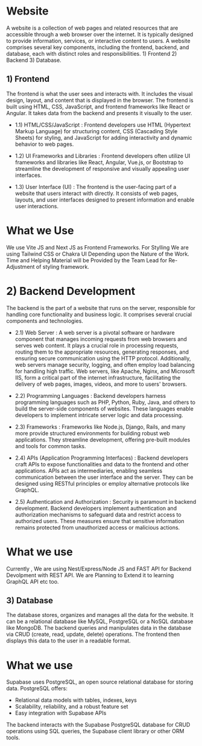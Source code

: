 # Website

A website is a collection of web pages and related resources that are accessible through a web browser over the internet. It is typically designed to provide information, services, or interactive content to users. A website comprises several key components, including the frontend, backend, and database, each with distinct roles and responsibilities. 1) Frontend 2) Backend 3) Database.

## 1) Frontend

The frontend is what the user sees and interacts with. It includes the visual design, layout, and content that is displayed in the browser. The frontend is built using HTML, CSS, JavaScript, and frontend frameworks like React or Angular. It takes data from the backend and presents it visually to the user.

- 1.1) HTML/CSS/JavaScript : 
Frontend developers use HTML (Hypertext Markup Language) for structuring content, CSS (Cascading Style Sheets) for styling, and JavaScript for adding interactivity and dynamic behavior to web pages.

- 1.2) UI Frameworks and Libraries : 
Frontend developers often utilize UI frameworks and libraries like React, Angular, Vue.js, or Bootstrap to streamline the development of responsive and visually appealing user interfaces.

- 1.3) User Interface (UI) : 
The frontend is the user-facing part of a website that users interact with directly. It consists of web pages, layouts, and user interfaces designed to present information and enable user interactions.

# What we Use

We use Vite JS and Next JS as Frontend Frameworks. For Stylling We are using Tailwind CSS or Chakra UI Depending upon the Nature of the Work. Time and Helping Material will be Provided by the Team Lead for Re-Adjustment of styling framework.


# 2) Backend Development
The backend is the part of a website that runs on the server, responsible for handling core functionality and business logic. It comprises several crucial components and technologies.

- 2.1) Web Server : 
A web server is a pivotal software or hardware component that manages incoming requests from web browsers and serves web content. It plays a crucial role in processing requests, routing them to the appropriate resources, generating responses, and ensuring secure communication using the HTTP protocol. Additionally, web servers manage security, logging, and often employ load balancing for handling high traffic. Web servers, like Apache, Nginx, and Microsoft IIS, form a critical part of the internet infrastructure, facilitating the delivery of web pages, images, videos, and more to users' browsers.

- 2.2) Programming Languages : 
Backend developers harness programming languages such as PHP, Python, Ruby, Java, and others to build the server-side components of websites. These languages enable developers to implement intricate server logic and data processing.

- 2.3) Frameworks : 
Frameworks like Node.js, Django, Rails, and many more provide structured environments for building robust web applications. They streamline development, offering pre-built modules and tools for common tasks.

- 2.4) APIs (Application Programming Interfaces) : 
Backend developers craft APIs to expose functionalities and data to the frontend and other applications. APIs act as intermediaries, enabling seamless communication between the user interface and the server. They can be designed using RESTful principles or employ alternative protocols like GraphQL.

- 2.5) Authentication and Authorization : 
Security is paramount in backend development. Backend developers implement authentication and authorization mechanisms to safeguard data and restrict access to authorized users. These measures ensure that sensitive information remains protected from unauthorized access or malicious actions.

# What we use

Currently , We are using Nest/Express/Node JS and FAST API for Backend Devolpment with REST API. We are Planning to Extend it to learning GraphQL API etc too.

## 3) Database
The database stores, organizes and manages all the data for the website. It can be a relational database like MySQL, PostgreSQL or a NoSQL database like MongoDB. The backend queries and manipulates data in the database via CRUD (create, read, update, delete) operations. The frontend then displays this data to the user in a readable format.

# What we use 

Supabase uses PostgreSQL, an open source relational database for storing data. PostgreSQL offers:

- Relational data models with tables, indexes, keys
- Scalability, reliability, and a robust feature set
- Easy integration with Supabase APIs

The backend interacts with the Supabase PostgreSQL database for CRUD operations using SQL queries, the Supabase client library or other ORM tools.
